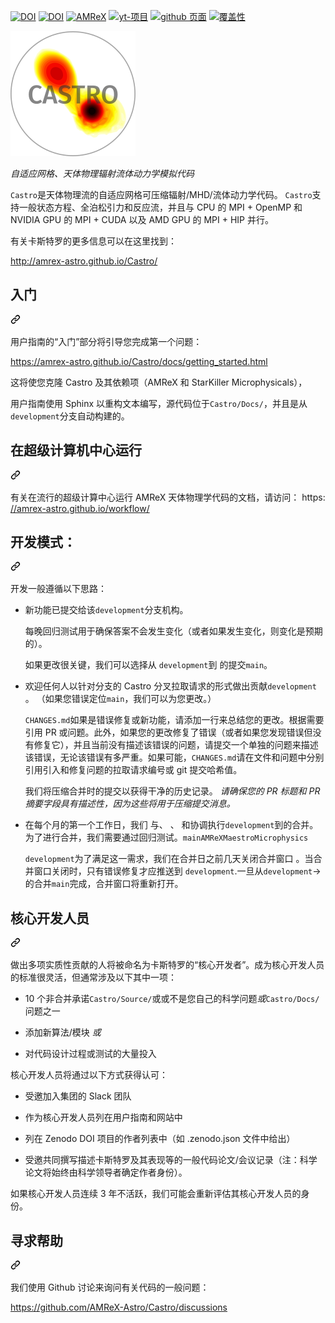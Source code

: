 <div class="Box-sc-g0xbh4-0 bJMeLZ js-snippet-clipboard-copy-unpositioned" data-hpc="true"><article class="markdown-body entry-content container-lg" itemprop="text"><p dir="auto"><a href="https://doi.org/10.5281/zenodo.2301848" rel="nofollow"><img src="https://camo.githubusercontent.com/6b257ac81d5a520e83f93d4e9a05942311d000cb8e928b3efcf584bc57668f0a/68747470733a2f2f7a656e6f646f2e6f72672f62616467652f444f492f31302e353238312f7a656e6f646f2e323330313834382e737667" alt="DOI" data-canonical-src="https://zenodo.org/badge/DOI/10.5281/zenodo.2301848.svg" style="max-width: 100%;"></a>
<a href="https://doi.org/10.21105/joss.02513" rel="nofollow"><img src="https://camo.githubusercontent.com/9ed84eaccd0a1f02732f58d64bc859a38ad65f1b4d6bb20cfbb6adfd44315749/68747470733a2f2f6a6f73732e7468656f6a2e6f72672f7061706572732f31302e32313130352f6a6f73732e30323531332f7374617475732e737667" alt="DOI" data-canonical-src="https://joss.theoj.org/papers/10.21105/joss.02513/status.svg" style="max-width: 100%;"></a>
<a href="https://amrex-codes.github.io" rel="nofollow"><img src="https://camo.githubusercontent.com/9ce60afa3ff35f9ded1c737fd4d01d7f5404370639d5713f70f3a99995204273/68747470733a2f2f616d7265782d636f6465732e6769746875622e696f2f6261646765732f706f776572656425323062792d414d5265582d7265642e737667" alt="AMReX" data-canonical-src="https://amrex-codes.github.io/badges/powered%20by-AMReX-red.svg" style="max-width: 100%;"></a>
<a href="https://yt-project.org" rel="nofollow"><img src="https://camo.githubusercontent.com/532de0ea13712920c2b2f644fe425c87090486691a9b3de2bdc0a121552707ad/68747470733a2f2f696d672e736869656c64732e696f2f7374617469632f76313f6c6162656c3d253232776f726b7325323077697468253232266d6573736167653d253232797425323226636f6c6f723d253232626c756576696f6c6574253232" alt="yt-项目" data-canonical-src="https://img.shields.io/static/v1?label=%22works%20with%22&amp;message=%22yt%22&amp;color=%22blueviolet%22" style="max-width: 100%;"></a>
<a href="https://github.com/AMReX-Astro/Castro/actions?query=workflow%3A%22github+pages%22"><img src="https://github.com/AMReX-Astro/Castro/workflows/github%20pages/badge.svg" alt="github 页面" style="max-width: 100%;"></a>
<a href="https://scan.coverity.com/projects/amrex-astro-castro" rel="nofollow"><img src="https://camo.githubusercontent.com/c97c5e8f7e445497a09ea73cd7c614673edb61e6cc3cc379e9844182da4b8f7c/68747470733a2f2f7363616e2e636f7665726974792e636f6d2f70726f6a656374732f32393638392f62616467652e737667" alt="覆盖性" data-canonical-src="https://scan.coverity.com/projects/29689/badge.svg" style="max-width: 100%;"></a></p>
<p dir="auto"><a target="_blank" rel="noopener noreferrer" href="https://github.com/AMReX-Astro/Castro/blob/development/Util/logo/castro_logo_hot_200.png"><img src="https://github.com/AMReX-Astro/Castro/raw/development/Util/logo/castro_logo_hot_200.png" alt="卡斯特罗" style="max-width: 100%;"></a></p>
<p dir="auto"><em><font style="vertical-align: inherit;"><font style="vertical-align: inherit;">自适应网格、天体物理辐射流体动力学模拟代码</font></font></em></p>
<p dir="auto"><code>Castro</code><font style="vertical-align: inherit;"><font style="vertical-align: inherit;">是天体物理流的自适应网格可压缩辐射/MHD/流体动力学代码。  </font></font><code>Castro</code><font style="vertical-align: inherit;"><font style="vertical-align: inherit;">支持一般状态方程、全泊松引力和反应流，并且与 CPU 的 MPI + OpenMP 和 NVIDIA GPU 的 MPI + CUDA 以及 AMD GPU 的 MPI + HIP 并行。</font></font></p>
<p dir="auto"><font style="vertical-align: inherit;"><font style="vertical-align: inherit;">有关卡斯特罗的更多信息可以在这里找到：</font></font></p>
<p dir="auto"><a href="http://amrex-astro.github.io/Castro/" rel="nofollow"><font style="vertical-align: inherit;"><font style="vertical-align: inherit;">http://amrex-astro.github.io/Castro/</font></font></a></p>
<div class="markdown-heading" dir="auto"><h2 tabindex="-1" class="heading-element" dir="auto"><font style="vertical-align: inherit;"><font style="vertical-align: inherit;">入门</font></font></h2><a id="user-content-getting-started" class="anchor" aria-label="永久链接：开始使用" href="#getting-started"><svg class="octicon octicon-link" viewBox="0 0 16 16" version="1.1" width="16" height="16" aria-hidden="true"><path d="m7.775 3.275 1.25-1.25a3.5 3.5 0 1 1 4.95 4.95l-2.5 2.5a3.5 3.5 0 0 1-4.95 0 .751.751 0 0 1 .018-1.042.751.751 0 0 1 1.042-.018 1.998 1.998 0 0 0 2.83 0l2.5-2.5a2.002 2.002 0 0 0-2.83-2.83l-1.25 1.25a.751.751 0 0 1-1.042-.018.751.751 0 0 1-.018-1.042Zm-4.69 9.64a1.998 1.998 0 0 0 2.83 0l1.25-1.25a.751.751 0 0 1 1.042.018.751.751 0 0 1 .018 1.042l-1.25 1.25a3.5 3.5 0 1 1-4.95-4.95l2.5-2.5a3.5 3.5 0 0 1 4.95 0 .751.751 0 0 1-.018 1.042.751.751 0 0 1-1.042.018 1.998 1.998 0 0 0-2.83 0l-2.5 2.5a1.998 1.998 0 0 0 0 2.83Z"></path></svg></a></div>
<p dir="auto"><font style="vertical-align: inherit;"><font style="vertical-align: inherit;">用户指南的“入门”部分将引导您完成第一个问题：</font></font></p>
<p dir="auto"><a href="https://amrex-astro.github.io/Castro/docs/getting_started.html" rel="nofollow"><font style="vertical-align: inherit;"><font style="vertical-align: inherit;">https://amrex-astro.github.io/Castro/docs/getting_started.html</font></font></a></p>
<p dir="auto"><font style="vertical-align: inherit;"><font style="vertical-align: inherit;">这将使您克隆 Castro 及其依赖项（AMReX 和 StarKiller Microphysicals），</font></font></p>
<p dir="auto"><font style="vertical-align: inherit;"><font style="vertical-align: inherit;">用户指南使用 Sphinx 以重构文本编写，源代码位于</font></font><code>Castro/Docs/</code><font style="vertical-align: inherit;"><font style="vertical-align: inherit;">，并且是从</font></font><code>development</code><font style="vertical-align: inherit;"><font style="vertical-align: inherit;">分支自动构建的。</font></font></p>
<div class="markdown-heading" dir="auto"><h2 tabindex="-1" class="heading-element" dir="auto"><font style="vertical-align: inherit;"><font style="vertical-align: inherit;">在超级计算机中心运行</font></font></h2><a id="user-content-running-at-supercomputer-centers" class="anchor" aria-label="永久链接：在超级计算机中心运行" href="#running-at-supercomputer-centers"><svg class="octicon octicon-link" viewBox="0 0 16 16" version="1.1" width="16" height="16" aria-hidden="true"><path d="m7.775 3.275 1.25-1.25a3.5 3.5 0 1 1 4.95 4.95l-2.5 2.5a3.5 3.5 0 0 1-4.95 0 .751.751 0 0 1 .018-1.042.751.751 0 0 1 1.042-.018 1.998 1.998 0 0 0 2.83 0l2.5-2.5a2.002 2.002 0 0 0-2.83-2.83l-1.25 1.25a.751.751 0 0 1-1.042-.018.751.751 0 0 1-.018-1.042Zm-4.69 9.64a1.998 1.998 0 0 0 2.83 0l1.25-1.25a.751.751 0 0 1 1.042.018.751.751 0 0 1 .018 1.042l-1.25 1.25a3.5 3.5 0 1 1-4.95-4.95l2.5-2.5a3.5 3.5 0 0 1 4.95 0 .751.751 0 0 1-.018 1.042.751.751 0 0 1-1.042.018 1.998 1.998 0 0 0-2.83 0l-2.5 2.5a1.998 1.998 0 0 0 0 2.83Z"></path></svg></a></div>
<p dir="auto"><font style="vertical-align: inherit;"><font style="vertical-align: inherit;">有关在流行的超级计算中心运行 AMReX 天体物理学代码的文档，请访问：
 https: </font></font><a href="https://amrex-astro.github.io/workflow/" rel="nofollow"><font style="vertical-align: inherit;"><font style="vertical-align: inherit;">//amrex-astro.github.io/workflow/</font></font></a></p>
<div class="markdown-heading" dir="auto"><h2 tabindex="-1" class="heading-element" dir="auto"><font style="vertical-align: inherit;"><font style="vertical-align: inherit;">开发模式：</font></font></h2><a id="user-content-development-model" class="anchor" aria-label="永久链接： 开发模式：" href="#development-model"><svg class="octicon octicon-link" viewBox="0 0 16 16" version="1.1" width="16" height="16" aria-hidden="true"><path d="m7.775 3.275 1.25-1.25a3.5 3.5 0 1 1 4.95 4.95l-2.5 2.5a3.5 3.5 0 0 1-4.95 0 .751.751 0 0 1 .018-1.042.751.751 0 0 1 1.042-.018 1.998 1.998 0 0 0 2.83 0l2.5-2.5a2.002 2.002 0 0 0-2.83-2.83l-1.25 1.25a.751.751 0 0 1-1.042-.018.751.751 0 0 1-.018-1.042Zm-4.69 9.64a1.998 1.998 0 0 0 2.83 0l1.25-1.25a.751.751 0 0 1 1.042.018.751.751 0 0 1 .018 1.042l-1.25 1.25a3.5 3.5 0 1 1-4.95-4.95l2.5-2.5a3.5 3.5 0 0 1 4.95 0 .751.751 0 0 1-.018 1.042.751.751 0 0 1-1.042.018 1.998 1.998 0 0 0-2.83 0l-2.5 2.5a1.998 1.998 0 0 0 0 2.83Z"></path></svg></a></div>
<p dir="auto"><font style="vertical-align: inherit;"><font style="vertical-align: inherit;">开发一般遵循以下思路：</font></font></p>
<ul dir="auto">
<li>
<p dir="auto"><font style="vertical-align: inherit;"><font style="vertical-align: inherit;">新功能已提交给该</font></font><code>development</code><font style="vertical-align: inherit;"><font style="vertical-align: inherit;">分支机构。</font></font></p>
<p dir="auto"><font style="vertical-align: inherit;"><font style="vertical-align: inherit;">每晚回归测试用于确保答案不会发生变化（或者如果发生变化，则变化是预期的）。</font></font></p>
<p dir="auto"><font style="vertical-align: inherit;"><font style="vertical-align: inherit;">如果更改很关键，我们可以选择从
</font></font><code>development</code><font style="vertical-align: inherit;"><font style="vertical-align: inherit;">到 的提交</font></font><code>main</code><font style="vertical-align: inherit;"><font style="vertical-align: inherit;">。</font></font></p>
</li>
<li>
<p dir="auto"><font style="vertical-align: inherit;"><font style="vertical-align: inherit;">欢迎任何人以针对分支的 Castro 分叉拉取请求的形式做出贡献</font></font><code>development</code><font style="vertical-align: inherit;"><font style="vertical-align: inherit;">
。 （如果您错误定位</font></font><code>main</code><font style="vertical-align: inherit;"><font style="vertical-align: inherit;">，我们可以为您更改。）</font></font></p>
<p dir="auto"><font style="vertical-align: inherit;"></font><code>CHANGES.md</code><font style="vertical-align: inherit;"><font style="vertical-align: inherit;">如果是错误修复或新功能，</font><font style="vertical-align: inherit;">请添加一行来总结您的更改。</font><font style="vertical-align: inherit;">根据需要引用 PR 或问题。此外，如果您的更改修复了错误（或者如果您发现错误但没有修复它），并且当前没有描述该错误的问题，请提交一个单独的问题来描述该错误，无论该错误有多严重。如果可能，</font></font><code>CHANGES.md</code><font style="vertical-align: inherit;"><font style="vertical-align: inherit;">请在文件和问题中分别引用引入和修复问题的拉取请求编号或 git 提交哈希值。</font></font></p>
<p dir="auto"><font style="vertical-align: inherit;"><font style="vertical-align: inherit;">我们将压缩合并时的提交以获得干净的历史记录。
</font></font><em><font style="vertical-align: inherit;"><font style="vertical-align: inherit;">请确保您的 PR 标题和 PR 摘要字段具有描述性，因为这些将用于压缩提交消息。</font></font></em></p>
</li>
<li>
<p dir="auto"><font style="vertical-align: inherit;"><font style="vertical-align: inherit;">在每个月的第一个工作日，我们
与</font><font style="vertical-align: inherit;">、
 </font><font style="vertical-align: inherit;">、 和</font><font style="vertical-align: inherit;">协调执行</font></font><code>development</code><font style="vertical-align: inherit;"><font style="vertical-align: inherit;">到的合并</font><font style="vertical-align: inherit;">。为了进行合并，我们需要通过回归测试。</font></font><code>main</code><font style="vertical-align: inherit;"></font><code>AMReX</code><font style="vertical-align: inherit;"></font><code>Maestro</code><font style="vertical-align: inherit;"></font><code>Microphysics</code><font style="vertical-align: inherit;"></font></p>
<p dir="auto"><font style="vertical-align: inherit;"></font><code>development</code><font style="vertical-align: inherit;"><font style="vertical-align: inherit;">为了满足这一需求，我们在合并日之前几天</font><font style="vertical-align: inherit;">关闭合并窗口
。</font><font style="vertical-align: inherit;">当合并窗口关闭时，只有错误修复才应推送到
</font></font><code>development</code><font style="vertical-align: inherit;"><font style="vertical-align: inherit;">.一旦从</font></font><code>development</code><font style="vertical-align: inherit;"><font style="vertical-align: inherit;">-&gt; 的</font><font style="vertical-align: inherit;">合并</font></font><code>main</code><font style="vertical-align: inherit;"><font style="vertical-align: inherit;">完成，合并窗口将重新打开。</font></font></p>
</li>
</ul>
<div class="markdown-heading" dir="auto"><h2 tabindex="-1" class="heading-element" dir="auto"><font style="vertical-align: inherit;"><font style="vertical-align: inherit;">核心开发人员</font></font></h2><a id="user-content-core-developers" class="anchor" aria-label="永久链接：核心开发人员" href="#core-developers"><svg class="octicon octicon-link" viewBox="0 0 16 16" version="1.1" width="16" height="16" aria-hidden="true"><path d="m7.775 3.275 1.25-1.25a3.5 3.5 0 1 1 4.95 4.95l-2.5 2.5a3.5 3.5 0 0 1-4.95 0 .751.751 0 0 1 .018-1.042.751.751 0 0 1 1.042-.018 1.998 1.998 0 0 0 2.83 0l2.5-2.5a2.002 2.002 0 0 0-2.83-2.83l-1.25 1.25a.751.751 0 0 1-1.042-.018.751.751 0 0 1-.018-1.042Zm-4.69 9.64a1.998 1.998 0 0 0 2.83 0l1.25-1.25a.751.751 0 0 1 1.042.018.751.751 0 0 1 .018 1.042l-1.25 1.25a3.5 3.5 0 1 1-4.95-4.95l2.5-2.5a3.5 3.5 0 0 1 4.95 0 .751.751 0 0 1-.018 1.042.751.751 0 0 1-1.042.018 1.998 1.998 0 0 0-2.83 0l-2.5 2.5a1.998 1.998 0 0 0 0 2.83Z"></path></svg></a></div>
<p dir="auto"><font style="vertical-align: inherit;"><font style="vertical-align: inherit;">做出多项实质性贡献的人将被命名为卡斯特罗的“核心开发者”。成为核心开发人员的标准很灵活，但通常涉及以下其中一项：</font></font></p>
<ul dir="auto">
<li>
<p dir="auto"><font style="vertical-align: inherit;"><font style="vertical-align: inherit;">10 个非合并承诺</font></font><code>Castro/Source/</code><font style="vertical-align: inherit;"><font style="vertical-align: inherit;">或或不是您自己的科学问题</font><em><font style="vertical-align: inherit;">或</font></em></font><code>Castro/Docs/</code><font style="vertical-align: inherit;"><font style="vertical-align: inherit;">
问题之一</font></font><em><font style="vertical-align: inherit;"></font></em></p>
</li>
<li>
<p dir="auto"><font style="vertical-align: inherit;"><font style="vertical-align: inherit;">添加新算法/模块  </font></font><em><font style="vertical-align: inherit;"><font style="vertical-align: inherit;">或</font></font></em></p>
</li>
<li>
<p dir="auto"><font style="vertical-align: inherit;"><font style="vertical-align: inherit;">对代码设计过程或测试的大量投入</font></font></p>
</li>
</ul>
<p dir="auto"><font style="vertical-align: inherit;"><font style="vertical-align: inherit;">核心开发人员将通过以下方式获得认可：</font></font></p>
<ul dir="auto">
<li>
<p dir="auto"><font style="vertical-align: inherit;"><font style="vertical-align: inherit;">受邀加入集团的 Slack 团队</font></font></p>
</li>
<li>
<p dir="auto"><font style="vertical-align: inherit;"><font style="vertical-align: inherit;">作为核心开发人员列在用户指南和网站中</font></font></p>
</li>
<li>
<p dir="auto"><font style="vertical-align: inherit;"><font style="vertical-align: inherit;">列在 Zenodo DOI 项目的作者列表中（如 .zenodo.json 文件中给出）</font></font></p>
</li>
<li>
<p dir="auto"><font style="vertical-align: inherit;"><font style="vertical-align: inherit;">受邀共同撰写描述卡斯特罗及其表现等的一般代码论文/会议记录（注：科学论文将始终由科学领导者确定作者身份）。</font></font></p>
</li>
</ul>
<p dir="auto"><font style="vertical-align: inherit;"><font style="vertical-align: inherit;">如果核心开发人员连续 3 年不活跃，我们可能会重新评估其核心开发人员的身份。</font></font></p>
<div class="markdown-heading" dir="auto"><h2 tabindex="-1" class="heading-element" dir="auto"><font style="vertical-align: inherit;"><font style="vertical-align: inherit;">寻求帮助</font></font></h2><a id="user-content-getting-help" class="anchor" aria-label="永久链接：获取帮助" href="#getting-help"><svg class="octicon octicon-link" viewBox="0 0 16 16" version="1.1" width="16" height="16" aria-hidden="true"><path d="m7.775 3.275 1.25-1.25a3.5 3.5 0 1 1 4.95 4.95l-2.5 2.5a3.5 3.5 0 0 1-4.95 0 .751.751 0 0 1 .018-1.042.751.751 0 0 1 1.042-.018 1.998 1.998 0 0 0 2.83 0l2.5-2.5a2.002 2.002 0 0 0-2.83-2.83l-1.25 1.25a.751.751 0 0 1-1.042-.018.751.751 0 0 1-.018-1.042Zm-4.69 9.64a1.998 1.998 0 0 0 2.83 0l1.25-1.25a.751.751 0 0 1 1.042.018.751.751 0 0 1 .018 1.042l-1.25 1.25a3.5 3.5 0 1 1-4.95-4.95l2.5-2.5a3.5 3.5 0 0 1 4.95 0 .751.751 0 0 1-.018 1.042.751.751 0 0 1-1.042.018 1.998 1.998 0 0 0-2.83 0l-2.5 2.5a1.998 1.998 0 0 0 0 2.83Z"></path></svg></a></div>
<p dir="auto"><font style="vertical-align: inherit;"><font style="vertical-align: inherit;">我们使用 Github 讨论来询问有关代码的一般问题：</font></font></p>
<p dir="auto"><a href="https://github.com/AMReX-Astro/Castro/discussions"><font style="vertical-align: inherit;"><font style="vertical-align: inherit;">https://github.com/AMReX-Astro/Castro/discussions</font></font></a></p>
</article></div>
